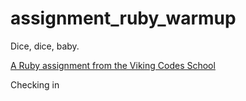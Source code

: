 assignment_ruby_warmup
======================

Dice, dice, baby.

[A Ruby assignment from the Viking Codes School](http://www.vikingcodeschool.com)

Checking in